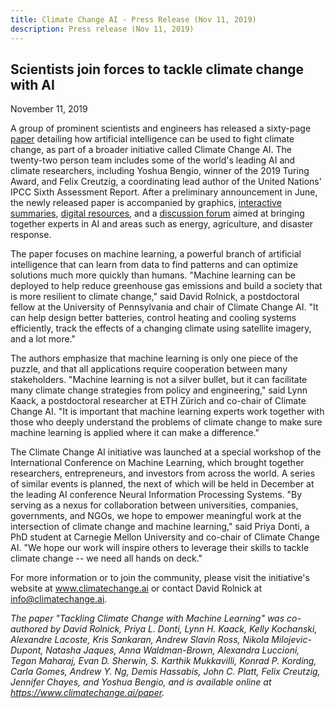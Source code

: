 ```yaml
---
title: Climate Change AI - Press Release (Nov 11, 2019)
description: Press release (Nov 11, 2019)
---
```


## Scientists join forces to tackle climate change with AI

November 11, 2019

A group of prominent scientists and engineers has released a sixty-page <a href="https://www.climatechange.ai/paper" target="_blank">paper</a> detailing how artificial intelligence can be used to fight climate change, as part of a broader initiative called Climate Change AI. The twenty-two person team includes some of the world's leading AI and climate researchers, including Yoshua Bengio, winner of the 2019 Turing Award, and Felix Creutzig, a coordinating lead author of the United Nations' IPCC Sixth Assessment Report.  After a preliminary announcement in June, the newly released paper is accompanied by graphics, <a href="https://www.climatechange.ai/summaries.html" target="_blank">interactive summaries</a>, <a href="https://www.climatechange.ai/resources.html" target="_blank">digital resources</a>, and a <a href="https://forum.climatechange.ai/" target="_blank">discussion forum</a> aimed at bringing together experts in AI and areas such as energy, agriculture, and disaster response.

The paper focuses on machine learning, a powerful branch of artificial intelligence that can learn from data to find patterns and can optimize solutions much more quickly than humans. "Machine learning can be deployed to help reduce greenhouse gas emissions and build a society that is more resilient to climate change," said David Rolnick, a postdoctoral fellow at the University of Pennsylvania and chair of Climate Change AI. "It can help design better batteries, control heating and cooling systems efficiently, track the effects of a changing climate using satellite imagery, and a lot more."

The authors emphasize that machine learning is only one piece of the puzzle, and that all applications require cooperation between many stakeholders. "Machine learning is not a silver bullet, but it can facilitate many climate change strategies from policy and engineering," said Lynn Kaack, a postdoctoral researcher at ETH Zürich and co-chair of Climate Change AI. "It is important that machine learning experts work together with those who deeply understand the problems of climate change to make sure machine learning is applied where it can make a difference."

The Climate Change AI initiative was launched at a special workshop of the International Conference on Machine Learning, which brought together researchers, entrepreneurs, and investors from across the world. A series of similar events is planned, the next of which will be held in December at the leading AI conference Neural Information Processing Systems. "By serving as a nexus for collaboration between universities, companies, governments, and NGOs, we hope to empower meaningful work at the intersection of climate change and machine learning," said Priya Donti, a PhD student at Carnegie Mellon University and co-chair of Climate Change AI. "We hope our work will inspire others to leverage their skills to tackle climate change -- we need all hands on deck."

For more information or to join the community, please visit the initiative's website at <a href="https://www.climatechange.ai/" target="_blank">www.climatechange.ai</a> or contact David Rolnick at <a href="mailto:info@climatechange.ai">info@climatechange.ai</a>.

_The paper "Tackling Climate Change with Machine Learning" was co-authored by David Rolnick, Priya L. Donti, Lynn H. Kaack, Kelly Kochanski, Alexandre Lacoste, Kris Sankaran, Andrew Slavin Ross, Nikola Milojevic-Dupont, Natasha Jaques, Anna Waldman-Brown, Alexandra Luccioni, Tegan Maharaj, Evan D. Sherwin, S. Karthik Mukkavilli, Konrad P. Kording, Carla Gomes, Andrew Y. Ng, Demis Hassabis, John C. Platt, Felix Creutzig, Jennifer Chayes, and Yoshua Bengio, and is available online at <a href="https://www.climatechange.ai/paper" target="_blank">https://www.climatechange.ai/paper</a>._




